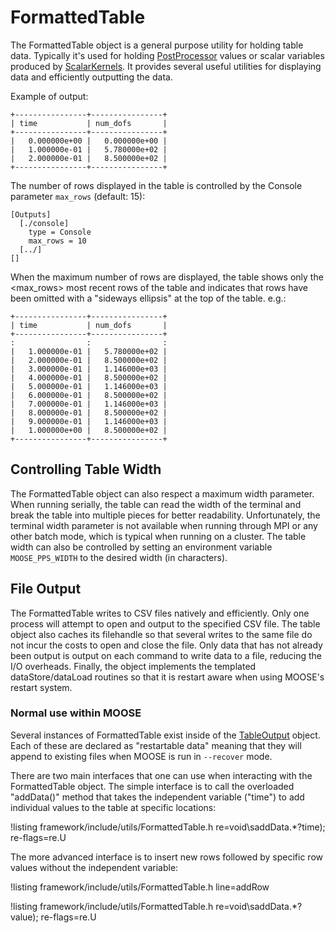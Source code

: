 # FormattedTable

The FormattedTable object is a general purpose utility for holding table data. Typically it's used for holding [PostProcessor](syntax/Postprocessors/index.md)
values or scalar variables produced by [ScalarKernels](/ScalarKernels/index.md). It provides several useful utilities for displaying data and efficiently
outputting the data.

Example of output:

```
+----------------+----------------+
| time           | num_dofs       |
+----------------+----------------+
|   0.000000e+00 |   0.000000e+00 |
|   1.000000e-01 |   5.780000e+02 |
|   2.000000e-01 |   8.500000e+02 |
+----------------+----------------+
```

The number of rows displayed in the table is controlled by the Console parameter `max_rows` (default: 15):

```
[Outputs]
  [./console]
    type = Console
    max_rows = 10
  [../]
[]
```

When the maximum number of rows are displayed, the table shows only the <max_rows> most recent rows of the table and
indicates that rows have been omitted with a "sideways ellipsis" at the top of the table. e.g.:

```
+----------------+----------------+
| time           | num_dofs       |
+----------------+----------------+
:                :                :
|   1.000000e-01 |   5.780000e+02 |
|   2.000000e-01 |   8.500000e+02 |
|   3.000000e-01 |   1.146000e+03 |
|   4.000000e-01 |   8.500000e+02 |
|   5.000000e-01 |   1.146000e+03 |
|   6.000000e-01 |   8.500000e+02 |
|   7.000000e-01 |   1.146000e+03 |
|   8.000000e-01 |   8.500000e+02 |
|   9.000000e-01 |   1.146000e+03 |
|   1.000000e+00 |   8.500000e+02 |
+----------------+----------------+
```

## Controlling Table Width

The FormattedTable object can also respect a maximum width parameter. When running serially, the table can read the width
of the terminal and break the table into multiple pieces for better readability. Unfortunately, the terminal width parameter
is not available when running through MPI or any other batch mode, which is typical when running on a cluster. The table
width can also be controlled by setting an environment variable `MOOSE_PPS_WIDTH` to the desired width (in characters).

## File Output

The FormattedTable writes to CSV files natively and efficiently. Only one process will attempt to open and output to the specified
CSV file. The table object also caches its filehandle so that several writes to the same file do not incur the costs to
open and close the file. Only data that has not already been output is output on each command to write data to a file, reducing
the I/O overheads. Finally, the object implements the templated dataStore/dataLoad routines so that it is restart aware
when using MOOSE's restart system.

### Normal use within MOOSE

Several instances of FormattedTable exist inside of the [TableOutput](/TableOutput.md) object. Each of these are declared
as "restartable data" meaning that they will append to existing files when MOOSE is run in `--recover` mode.

There are two main interfaces that one can use when interacting with the FormattedTable object. The simple interface is to call
the overloaded "addData()" method that takes the independent variable ("time") to add individual values to the table at specific locations:

!listing framework/include/utils/FormattedTable.h re=void\saddData.*?time\); re-flags=re.U

The more advanced interface is to insert new rows followed by specific row values without the independent variable:

!listing framework/include/utils/FormattedTable.h line=addRow

!listing framework/include/utils/FormattedTable.h re=void\saddData.*?value\); re-flags=re.U
